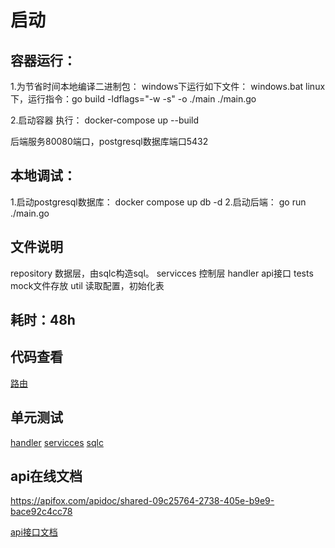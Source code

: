 # 启动

## 容器运行：
1.为节省时间本地编译二进制包：
windows下运行如下文件：
windows.bat
linux下，运行指令：go build -ldflags="-w -s" -o ./main ./main.go 

2.启动容器
执行：
docker-compose up --build

后端服务80080端口，postgresql数据库端口5432


## 本地调试：
1.启动postgresql数据库：
docker compose up db -d
2.启动后端：
go run ./main.go


## 文件说明
repository 数据层，由sqlc构造sql。
servicces 控制层
handler   api接口
tests     mock文件存放
util      读取配置，初始化表



## 耗时：48h
## 代码查看

[路由](.\handler\handler.go)

## 单元测试
[handler](.\handler\accounts_test.go)
[servicces](.\services\accounts_test.go)
[sqlc](.\repository\sqlc\account_test.go)

## api在线文档
https://apifox.com/apidoc/shared-09c25764-2738-405e-b9e9-bace92c4cc78

[api接口文档](.\go-wallet.md)
